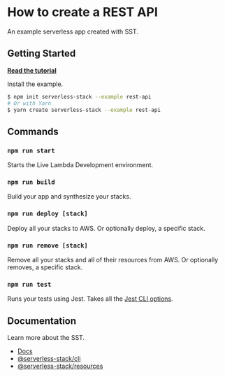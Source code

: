 # How to create a REST API

An example serverless app created with SST.

## Getting Started

[**Read the tutorial**](https://serverless-stack.com/examples/how-to-create-a-rest-api-with-serverless.html)

Install the example.

```bash
$ npm init serverless-stack --example rest-api
# Or with Yarn
$ yarn create serverless-stack --example rest-api
```

## Commands

### `npm run start`

Starts the Live Lambda Development environment.

### `npm run build`

Build your app and synthesize your stacks.

### `npm run deploy [stack]`

Deploy all your stacks to AWS. Or optionally deploy, a specific stack.

### `npm run remove [stack]`

Remove all your stacks and all of their resources from AWS. Or optionally removes, a specific stack.

### `npm run test`

Runs your tests using Jest. Takes all the [Jest CLI options](https://jestjs.io/docs/en/cli).

## Documentation

Learn more about the SST.

- [Docs](https://docs.serverless-stack.com/)
- [@serverless-stack/cli](https://docs.serverless-stack.com/packages/cli)
- [@serverless-stack/resources](https://docs.serverless-stack.com/packages/resources)
